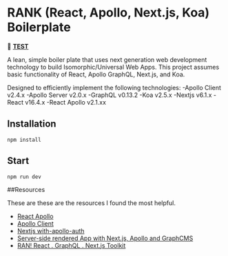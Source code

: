 # RANK (React, Apollo, Next.js, Koa) Boilerplate

🚀 **[TEST](https://test.com)**

A lean, simple boiler plate that uses next generation web development technology to build Isomorphic/Universal Web Apps. This project assumes basic functionality of React, Apollo GraphQL, Next.js, and Koa.

Designed to efficiently implement the following technologies:
-Apollo Client v2.4.x
-Apollo Server v2.0.x
-GraphQL v0.13.2
-Koa v2.5.x
-Nextjs v6.1.x
-React v16.4.x
-React Apollo v2.1.xx

## Installation

`npm install`

## Start 

`npm run dev`

##Resources

These are these are the resources I found the most helpful.

- [React Apollo](https://github.com/apollographql/react-apollo)
- [Apollo Client](https://github.com/apollographql/apollo-client)  
- [Nextjs with-apollo-auth](https://github.com/zeit/next.js/tree/canary/examples/with-apollo-auth)
- [Server-side rendered App with Next.js, Apollo and GraphCMS](https://github.com/GraphCMS/example_01_nextjs_apollo) 
- [RAN! React . GraphQL . Next.js Toolkit](https://github.com/Sly777/ran) 